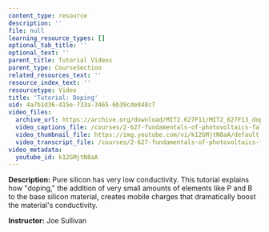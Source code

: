```yaml
---
content_type: resource
description: ''
file: null
learning_resource_types: []
optional_tab_title: ''
optional_text: ''
parent_title: Tutorial Videos
parent_type: CourseSection
related_resources_text: ''
resource_index_text: ''
resourcetype: Video
title: 'Tutorial: Doping'
uid: 4a7b1d36-415e-733a-3465-6b39cde848c7
video_files:
  archive_url: https://archive.org/download/MIT2.627F11/MIT2_627F13_doping_300k.mp4
  video_captions_file: /courses/2-627-fundamentals-of-photovoltaics-fall-2013/81ca29c53291516992447aec49798cf1_k12GMjtN8aA.vtt
  video_thumbnail_file: https://img.youtube.com/vi/k12GMjtN8aA/default.jpg
  video_transcript_file: /courses/2-627-fundamentals-of-photovoltaics-fall-2013/9f0103f5cc2df616d62c525b1f3ce8bf_k12GMjtN8aA.pdf
video_metadata:
  youtube_id: k12GMjtN8aA
---
```


**Description:** Pure silicon has very low conductivity. This tutorial explains how "doping," the addition of very small amounts of elements like P and B to the base silicon material, creates mobile charges that dramatically boost the material's conductivity.

**Instructor:** Joe Sullivan